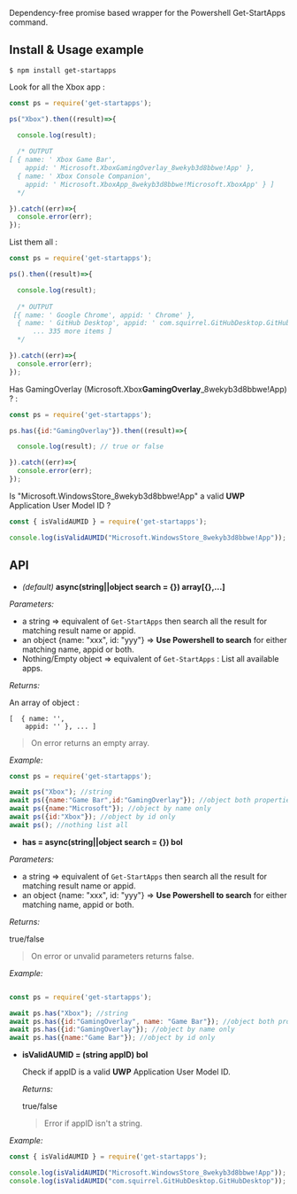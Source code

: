 Dependency-free promise based wrapper for the Powershell Get-StartApps command.

Install & Usage example
-----------------------

```$ npm install get-startapps```

Look for all the Xbox app :

```js
const ps = require('get-startapps');

ps("Xbox").then((result)=>{

  console.log(result);
  
  /* OUTPUT
[ { name: ' Xbox Game Bar',
    appid: ' Microsoft.XboxGamingOverlay_8wekyb3d8bbwe!App' },
  { name: ' Xbox Console Companion',
    appid: ' Microsoft.XboxApp_8wekyb3d8bbwe!Microsoft.XboxApp' } ] 
  */

}).catch((err)=>{
  console.error(err);
});
```

List them all :

```js
const ps = require('get-startapps');

ps().then((result)=>{

  console.log(result);
  
  /* OUTPUT
 [{ name: ' Google Chrome', appid: ' Chrome' },
  { name: ' GitHub Desktop', appid: ' com.squirrel.GitHubDesktop.GitHubDesktop' }, 
      ... 335 more items ]
  */

}).catch((err)=>{
  console.error(err);
});
```

Has GamingOverlay (Microsoft.Xbox**GamingOverlay**_8wekyb3d8bbwe!App) ? :

```js
const ps = require('get-startapps');

ps.has({id:"GamingOverlay"}).then((result)=>{

  console.log(result); // true or false

}).catch((err)=>{
  console.error(err);
});
```

Is "Microsoft.WindowsStore_8wekyb3d8bbwe!App" a valid **UWP** Application User Model ID ?

```js
const { isValidAUMID } = require('get-startapps');

console.log(isValidAUMID("Microsoft.WindowsStore_8wekyb3d8bbwe!App")); //true 
```

API
---

- _(default)_ **async(string||object search = {}) array[{},...]**

*Parameters:*

- a string => equivalent of `Get-StartApps` then search all the result for matching result name or appid.
- an object {name: "xxx", id: "yyy"} =>  **Use Powershell to search** for either matching name, appid or both.
- Nothing/Empty object => equivalent of `Get-StartApps` : List all available apps.

*Returns:*

An array of object :

```
[  { name: '',
    appid: '' }, ... ]
```

> On error returns an empty array.


*Example:*
```js
const ps = require('get-startapps');

await ps("Xbox"); //string
await ps({name:"Game Bar",id:"GamingOverlay"}); //object both properties
await ps({name:"Microsoft"}); //object by name only
await ps({id:"Xbox"}); //object by id only
await ps(); //nothing list all

```

- **has = async(string||object search = {}) bol**

*Parameters:*

- a string => equivalent of `Get-StartApps` then search all the result for matching result name or appid.
- an object {name: "xxx", id: "yyy"} =>  **Use Powershell to search** for either matching name, appid or both.

*Returns:*

true/false

> On error or unvalid parameters returns false.


*Example:*
```js

const ps = require('get-startapps');

await ps.has("Xbox"); //string
await ps.has({id:"GamingOverlay", name: "Game Bar"}); //object both properties
await ps.has({id:"GamingOverlay"}); //object by name only
await ps.has({name:"Game Bar"}); //object by id only

```

- **isValidAUMID = (string appID) bol**
  
  Check if appID is a valid **UWP** Application User Model ID.
  
  *Returns:*

  true/false
  
  > Error if appID isn't a string.
   
*Example:*

  ```js
  const { isValidAUMID } = require('get-startapps');
  
  console.log(isValidAUMID("Microsoft.WindowsStore_8wekyb3d8bbwe!App")); //true
  console.log(isValidAUMID("com.squirrel.GitHubDesktop.GitHubDesktop")); //false
  
  ```
